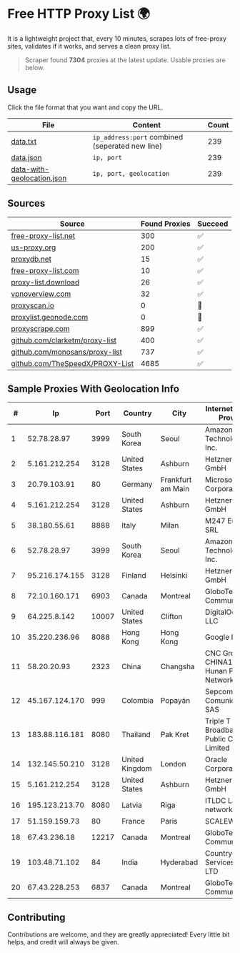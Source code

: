 
# Free HTTP Proxy List 🌍

It is a lightweight project that, every 10 minutes, scrapes lots of free-proxy sites, validates if it works, and serves a clean proxy list.


> Scraper found **7304** proxies at the latest update. Usable proxies are below.

## Usage

Click the file format that you want and copy the URL.


|File|Content|Count|
|----|-------|-----|
|[data.txt](https://raw.githubusercontent.com/themiralay/Proxy-List-World/master/data.txt)|`ip_address:port` combined (seperated new line)|239|
|[data.json](https://raw.githubusercontent.com/themiralay/Proxy-List-World/master/data.json)|`ip, port`|239|
|[data-with-geolocation.json](https://raw.githubusercontent.com/themiralay/Proxy-List-World/master/data-with-geolocation.json)|`ip, port, geolocation`|239|

## Sources

|Source|Found Proxies|Succeed|
|------|-------------|-------|
|[free-proxy-list.net](https://free-proxy-list.net)|300|✅|
|[us-proxy.org](https://www.us-proxy.org)|200|✅|
|[proxydb.net](http://proxydb.net)|15|✅|
|[free-proxy-list.com](https://free-proxy-list.com/?page=&port=&type%5B%5D=http&type%5B%5D=https&up_time=0&search=Search)|10|✅|
|[proxy-list.download](https://www.proxy-list.download/HTTP)|26|✅|
|[vpnoverview.com](https://vpnoverview.com/privacy/anonymous-browsing/free-proxy-servers)|32|✅|
|[proxyscan.io](https://www.proxyscan.io)|0|🚫|
|[proxylist.geonode.com](https://proxylist.geonode.com/api/proxy-list?limit=300&page=1&sort_by=lastChecked&sort_type=desc&protocols=http,https)|0|🚫|
|[proxyscrape.com](https://api.proxyscrape.com/v2/?request=displayproxies&protocol=http&timeout=10000&country=all&ssl=all&anonymity=all)|899|✅|
|[github.com/clarketm/proxy-list](https://raw.githubusercontent.com/clarketm/proxy-list/master/proxy-list-raw.txt)|400|✅|
|[github.com/monosans/proxy-list](https://raw.githubusercontent.com/monosans/proxy-list/main/proxies/http.txt)|737|✅|
|[github.com/TheSpeedX/PROXY-List](https://raw.githubusercontent.com/TheSpeedX/PROXY-List/master/http.txt)|4685|✅|


## Sample Proxies With Geolocation Info

|#|Ip|Port|Country|City|Internet Service Provider|
|-|--|----|-------|----|-------------------------|
|1|52.78.28.97|3999|South Korea|Seoul|Amazon Technologies Inc.|
|2|5.161.212.254|3128|United States|Ashburn|Hetzner Online GmbH|
|3|20.79.103.91|80|Germany|Frankfurt am Main|Microsoft Corporation|
|4|5.161.212.254|3128|United States|Ashburn|Hetzner Online GmbH|
|5|38.180.55.61|8888|Italy|Milan|M247 Europe SRL|
|6|52.78.28.97|3999|South Korea|Seoul|Amazon Technologies Inc.|
|7|95.216.174.155|3128|Finland|Helsinki|Hetzner Online GmbH|
|8|72.10.160.171|6903|Canada|Montreal|GloboTech Communications|
|9|64.225.8.142|10007|United States|Clifton|DigitalOcean, LLC|
|10|35.220.236.96|8088|Hong Kong|Hong Kong|Google LLC|
|11|58.20.20.93|2323|China|Changsha|CNC Group CHINA169 Hunan Province Network|
|12|45.167.124.170|999|Colombia|Popayán|Sepcom Comunicaciones SAS|
|13|183.88.116.181|8080|Thailand|Pak Kret|Triple T Broadband Public Company Limited|
|14|132.145.50.210|3128|United Kingdom|London|Oracle Corporation|
|15|5.161.212.254|3128|United States|Ashburn|Hetzner Online GmbH|
|16|195.123.213.70|8080|Latvia|Riga|ITLDC Latvia network|
|17|51.159.159.73|80|France|Paris|SCALEWAY|
|18|67.43.236.18|12217|Canada|Montreal|GloboTech Communications|
|19|103.48.71.102|84|India|Hyderabad|Country Online Services PVT LTD|
|20|67.43.228.253|6837|Canada|Montreal|GloboTech Communications|



## Contributing

Contributions are welcome, and they are greatly appreciated! Every
little bit helps, and credit will always be given.

